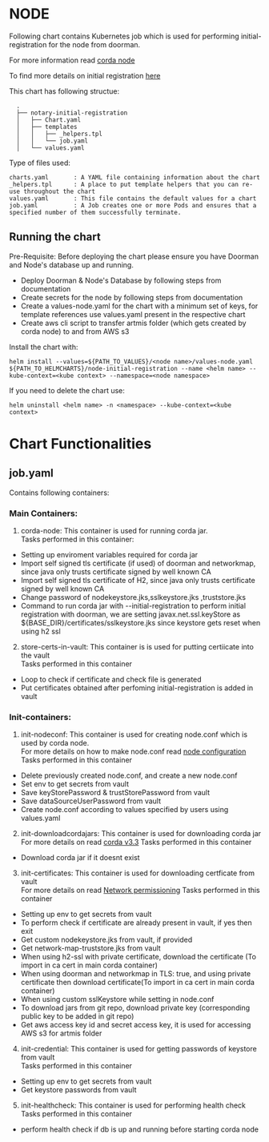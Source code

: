 # NODE

Following chart contains Kubernetes job which is used for performing initial-registration for the node from doorman.

For more information read [corda node](https://docs.corda.net/releases/release-V3.3/key-concepts-node.html)

To find more details on initial registration [here](https://docs.corda.net/releases/release-V3.3/permissioning.html)

This chart has following structue:
```
  .
  ├── notary-initial-registration
  │   ├── Chart.yaml
  │   ├── templates
  │   │   ├── _helpers.tpl
  │   │   └── job.yaml
  │   └── values.yaml
```

Type of files used:

```
charts.yaml       : A YAML file containing information about the chart
_helpers.tpl      : A place to put template helpers that you can re-use throughout the chart
values.yaml       : This file contains the default values for a chart
job.yaml          : A Job creates one or more Pods and ensures that a specified number of them successfully terminate. 
```


## Running the chart

Pre-Requisite: Before deploying the chart please ensure you have Doorman and Node's database up and running. 

- Deploy Doorman & Node's Database by following steps from documentation 
- Create secrets for the node by following steps from documentation 
- Create a values-node.yaml for the chart with a minimum set of keys, for template references use values.yaml present in the respective chart
- Create aws cli script to transfer artmis folder (which gets created by corda node) to and from AWS s3  

Install the chart with:

```
helm install --values=${PATH_TO_VALUES}/<node name>/values-node.yaml ${PATH_TO_HELMCHARTS}/node-initial-registration --name <helm name> --kube-context=<kube context> --namespace=<node namespace>
```

If you need to delete the chart use:

```
helm uninstall <helm name> -n <namespace> --kube-context=<kube context>
```

# Chart Functionalities

## job.yaml 

Contains following containers:

### Main Containers: 

1. corda-node: 	This container is used for running corda jar.  
  Tasks performed in this container:
	
- Setting up enviroment variables required for corda jar
- Import self signed tls certificate (if used) of doorman and networkmap, since java only trusts certificate signed by well known CA  
- Import self signed tls certificate of H2, since java only trusts certificate signed by well known CA 
- Change password of nodekeystore.jks,sslkeystore.jks ,truststore.jks
- Command to run corda jar with --initial-registration to perform initial registration with doorman, we are setting javax.net.ssl.keyStore as ${BASE_DIR}/certificates/sslkeystore.jks since keystore gets reset when using h2 ssl

2. store-certs-in-vault:  This container is is used for putting certiicate into the vault  
  Tasks performed in this container

- Loop to check if certificate and check file is generated 
- Put certificates obtained after perfoming initial-registration is added in vault

### Init-containers:

1. init-nodeconf: This container is used for creating node.conf which is used by corda node.  
  For more details on how to make node.conf read [node configuration](https://docs.corda.net/releases/release-V3.3/corda-configuration-file.html)
  Tasks performed in this container

- Delete previously created node.conf, and create a new node.conf
- Set env to get secrets from vault
- Save keyStorePassword & trustStorePassword from vault
- Save dataSourceUserPassword from vault
- Create node.conf according to values specified by users using values.yaml

2. init-downloadcordajars: This container is used for downloading corda jar  
  For more details on read [corda v3.3](https://github.com/corda/corda/tree/release-V3.3)
  Tasks performed in this container

-  Download corda jar if it doesnt exist

3. init-certificates:  This container is used for downloading certficate from vault  
  For more details on read [Network permissioning](https://docs.corda.net/releases/release-V3.3/permissioning.html)
  Tasks performed in this container

- Setting up env to get secrets from vault
- To perform check if certificate are already present in vault, if yes then exit
- Get custom nodekeystore.jks from vault, if provided
- Get network-map-truststore.jks from vault
- When using h2-ssl with private certificate, download the certificate  (To import in ca cert in main corda container)
- When using doorman and networkmap in TLS: true, and using private certificate then download certificate(To import in ca cert in main corda container)
- When using custom sslKeystore while setting in node.conf
- To download jars from git repo, download private key (corresponding public key to be added in git repo)
- Get aws access key id and secret access key, it is used for accessing AWS s3 for artmis folder 
						
4. init-credential: This container is used for getting passwords of keystore from vault  
  Tasks performed in this container
- Setting up env to get secrets from vault
- Get keystore passwords from vault

5. init-healthcheck: This container is used for performing health check  
  Tasks performed in this container		
- perform health check if db is up and running before starting corda node
							